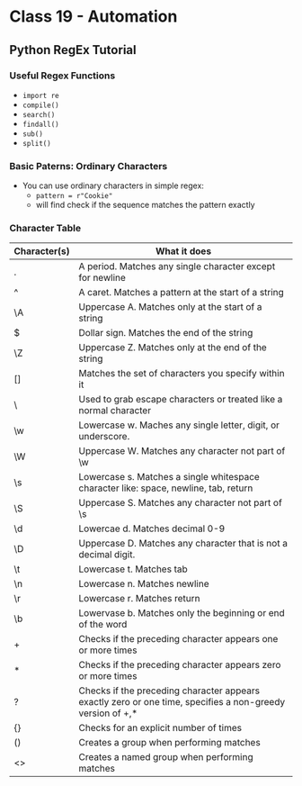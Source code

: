 # Class 19 - Automation
## Python RegEx Tutorial
### Useful Regex Functions
* `import re`
* `compile()`
* `search()`
* `findall()`
* `sub()`
* `split()`

### Basic Paterns: Ordinary Characters
* You can use ordinary characters in simple regex:
  * `pattern = r"Cookie"`
  * will find check if the sequence matches the pattern exactly

### Character Table
| Character(s) | What it does |
|--------------|--------------|
| . | A period. Matches any single character except for newline |
| ^ | A caret. Matches a pattern at the start of a string |
| \A | Uppercase A. Matches only at the start of a string |
| $ | Dollar sign. Matches the end of the string |
| \Z | Uppercase Z. Matches only at the end of the string |
| [] | Matches the set of characters you specify within it |
| \ | Used to grab escape characters or treated like a normal character |
| \w | Lowercase w. Maches any single letter, digit, or underscore. |
| \W | Uppercase W. Matches any character not part of \w |
| \s | Lowercase s. Matches a single whitespace character like: space, newline, tab, return |
| \S | Uppercase S. Matches any character not part of \s |
| \d | Lowercae d. Matches decimal 0-9 |
| \D | Uppercase D. Matches any character that is not a decimal digit. |
| \t | Lowercase t. Matches tab |
| \n | Lowercase n. Matches newline |
| \r | Lowercase r. Matches return |
| \b | Lowervase b. Matches only the beginning or end of the word |
| + | Checks if the preceding character appears one or more times |
| * | Checks if the preceding character appears zero or more times |
| ? | Checks if the preceding character appears exactly zero or one time, specifies a non-greedy version of +,* |
| {} | Checks for an explicit number of times |
| () | Creates a group when performing matches |
| <> | Creates a named group when performing matches |
